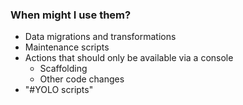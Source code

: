 ###  When might I use them?

* <!-- .element: class="fragment" -->Data migrations and transformations
* <!-- .element: class="fragment" -->Maintenance scripts
* <!-- .element: class="fragment" -->Actions that should only be available via a console
	* Scaffolding
	* Other code changes
* <!-- .element: class="fragment" -->"#YOLO scripts"
